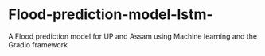 # Flood-prediction-model-lstm-
A Flood prediction model for UP and Assam using Machine learning and the Gradio framework
